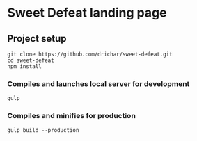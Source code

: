 # Sweet Defeat landing page

## Project setup
```
git clone https://github.com/drichar/sweet-defeat.git
cd sweet-defeat
npm install
```

### Compiles and launches local server for development
```
gulp
```

### Compiles and minifies for production
```
gulp build --production
```
